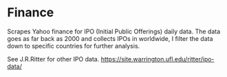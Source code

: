 # Finance

Scrapes Yahoo finance for IPO (Initial Public Offerings) daily data. The data goes as far back as 2000 and collects IPOs in worldwide, I filter the data down to specific countries for further analysis.



See J.R.Ritter for other IPO data. https://site.warrington.ufl.edu/ritter/ipo-data/
